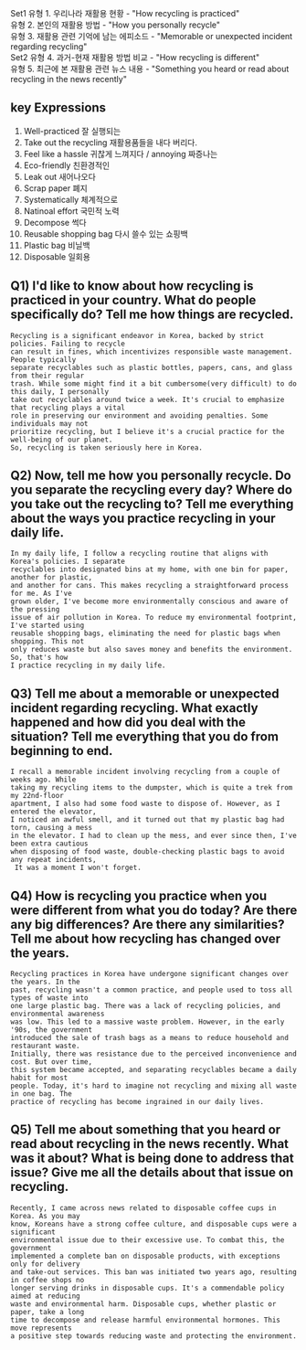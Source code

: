 Set1
유형 1. 우리나라 재활용 현황 - "How recycling is practiced"  
유형 2. 본인의 재활용 방법 - "How you personally recycle"  
유형 3. 재활용 관련 기억에 남는 에피소드 - "Memorable or unexpected incident regarding recycling"  
Set2
유형 4. 과거-현재 재활용 방법 비교 - "How recycling is different"  
유형 5. 최근에 본 재활용 관련 뉴스 내용 - "Something you heard or read about recycling in the news recently"  

## key Expressions
1. Well-practiced 잘 실행되는
2. Take out the recycling 재활용품들을 내다 버리다.
3. Feel like a hassle 귀찮게 느껴지다 / annoying 짜증나는
4. Eco-friendly 친환경적인
5. Leak out 새어나오다
6. Scrap paper 폐지
7. Systematically 체계적으로
8. Natinoal effort 국민적 노력
9. Decompose 썩다
10. Reusable shopping bag 다시 쓸수 있는 쇼핑백
11. Plastic bag 비닐백
12. Disposable 일회용

## Q1) I'd like to know about how recycling is practiced in your country. What do people specifically do? Tell me how things are recycled.
```
Recycling is a significant endeavor in Korea, backed by strict policies. Failing to recycle
can result in fines, which incentivizes responsible waste management. People typically
separate recyclables such as plastic bottles, papers, cans, and glass from their regular
trash. While some might find it a bit cumbersome(very difficult) to do this daily, I personally
take out recyclables around twice a week. It's crucial to emphasize that recycling plays a vital
role in preserving our environment and avoiding penalties. Some individuals may not
prioritize recycling, but I believe it's a crucial practice for the well-being of our planet.
So, recycling is taken seriously here in Korea.
```
## Q2) Now, tell me how you personally recycle. Do you separate the recycling every day? Where do you take out the recycling to? Tell me everything about the ways you practice recycling in your daily life.
```
In my daily life, I follow a recycling routine that aligns with Korea's policies. I separate
recyclables into designated bins at my home, with one bin for paper, another for plastic,
and another for cans. This makes recycling a straightforward process for me. As I've
grown older, I've become more environmentally conscious and aware of the pressing
issue of air pollution in Korea. To reduce my environmental footprint, I've started using
reusable shopping bags, eliminating the need for plastic bags when shopping. This not
only reduces waste but also saves money and benefits the environment. So, that's how
I practice recycling in my daily life.
```
## Q3) Tell me about a memorable or unexpected incident regarding recycling. What exactly happened and how did you deal with the situation? Tell me everything that you do from beginning to end.
```
I recall a memorable incident involving recycling from a couple of weeks ago. While
taking my recycling items to the dumpster, which is quite a trek from my 22nd-floor
apartment, I also had some food waste to dispose of. However, as I entered the elevator,
I noticed an awful smell, and it turned out that my plastic bag had torn, causing a mess
in the elevator. I had to clean up the mess, and ever since then, I've been extra cautious
when disposing of food waste, double-checking plastic bags to avoid any repeat incidents,
 It was a moment I won't forget.
```
## Q4) How is recycling you practice when you were different from what you do today? Are there any big differences? Are there any similarities? Tell me about how recycling has changed over the years.
```
Recycling practices in Korea have undergone significant changes over the years. In the
past, recycling wasn't a common practice, and people used to toss all types of waste into
one large plastic bag. There was a lack of recycling policies, and environmental awareness
was low. This led to a massive waste problem. However, in the early '90s, the government
introduced the sale of trash bags as a means to reduce household and restaurant waste.
Initially, there was resistance due to the perceived inconvenience and cost. But over time,
this system became accepted, and separating recyclables became a daily habit for most
people. Today, it's hard to imagine not recycling and mixing all waste in one bag. The
practice of recycling has become ingrained in our daily lives.
```
## Q5) Tell me about something that you heard or read about recycling in the news recently. What was it about? What is being done to address that issue? Give me all the details about that issue on recycling.
```
Recently, I came across news related to disposable coffee cups in Korea. As you may
know, Koreans have a strong coffee culture, and disposable cups were a significant
environmental issue due to their excessive use. To combat this, the government
implemented a complete ban on disposable products, with exceptions only for delivery
and take-out services. This ban was initiated two years ago, resulting in coffee shops no
longer serving drinks in disposable cups. It's a commendable policy aimed at reducing
waste and environmental harm. Disposable cups, whether plastic or paper, take a long
time to decompose and release harmful environmental hormones. This move represents
a positive step towards reducing waste and protecting the environment.
```
